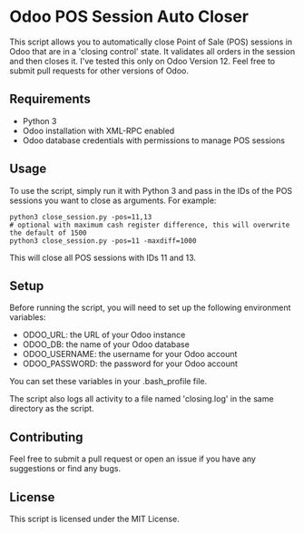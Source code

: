 # Odoo POS Session Auto Closer

This script allows you to automatically close Point of Sale (POS) sessions in Odoo that are in a 'closing control' state. It validates all orders in the session and then closes it. I've tested this only on Odoo Version 12. Feel free to submit pull requests for other versions of Odoo. 

## Requirements
- Python 3
- Odoo installation with XML-RPC enabled
- Odoo database credentials with permissions to manage POS sessions

## Usage
To use the script, simply run it with Python 3 and pass in the IDs of the POS sessions you want to close as arguments. For example:

```
python3 close_session.py -pos=11,13
# optional with maximum cash register difference, this will overwrite the default of 1500
python3 close_session.py -pos=11 -maxdiff=1000
```

This will close all POS sessions with IDs 11 and 13.

## Setup
Before running the script, you will need to set up the following environment variables:
- ODOO_URL: the URL of your Odoo instance
- ODOO_DB: the name of your Odoo database
- ODOO_USERNAME: the username for your Odoo account
- ODOO_PASSWORD: the password for your Odoo account

You can set these variables in your .bash_profile file.

The script also logs all activity to a file named 'closing.log' in the same directory as the script.

## Contributing
Feel free to submit a pull request or open an issue if you have any suggestions or find any bugs.

## License
This script is licensed under the MIT License.
